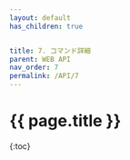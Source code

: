 ```yaml
---
layout: default
has_children: true


title: 7. コマンド詳細
parent: WEB API
nav_order: 7
permalink: /API/7
---
```


# {{ page.title }}

{:toc}
